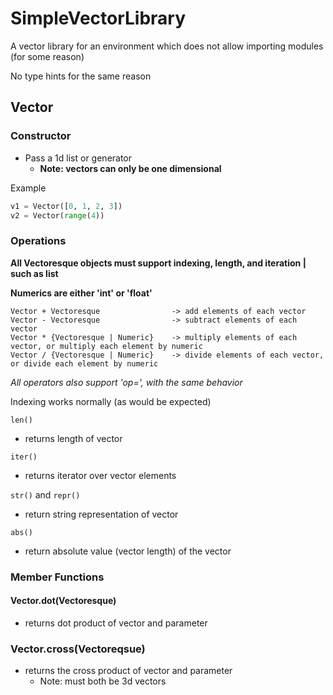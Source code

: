 # SimpleVectorLibrary
A vector library for an environment which does not allow importing modules (for some reason)

No type hints for the same reason

## Vector

### Constructor

- Pass a 1d list or generator
    - **Note: vectors can only be one dimensional**

Example

```python
v1 = Vector([0, 1, 2, 3])
v2 = Vector(range(4))
```

### Operations

**All Vectoresque objects must support indexing, length, and iteration | such as list**

**Numerics are either 'int' or 'float'**

    Vector + Vectoresque                -> add elements of each vector
    Vector - Vectoresque                -> subtract elements of each vector
    Vector * {Vectoresque | Numeric}    -> multiply elements of each vector, or multiply each element by numeric
    Vector / {Vectoresque | Numeric}    -> divide elements of each vector, or divide each element by numeric

*All operators also support 'op=', with the same behavior*

Indexing works normally (as would be expected)

```len()```

- returns length of vector

```iter()```

- returns iterator over vector elements

```str()``` and ```repr()```

- return string representation of vector

```abs()```

- return absolute value (vector length) of the vector

### Member Functions

#### Vector.dot(Vectoresque)

- returns dot product of vector and parameter

### Vector.cross(Vectoreqsue)

- returns the cross product of vector and parameter
    - Note: must both be 3d vectors

